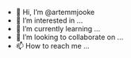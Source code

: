- 👋 Hi, I’m @artemmjooke
- 👀 I’m interested in ...
- 🌱 I’m currently learning ...
- 💞️ I’m looking to collaborate on ...
- 📫 How to reach me ...

<!---
artemmjooke/artemmjooke is a ✨ special ✨ repository because its `README.md` (this file) appears on your GitHub profile.
You can click the Preview link to take a look at your changes.
--->
